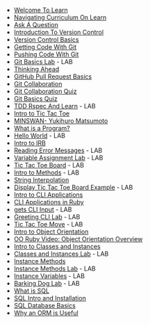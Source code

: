 - [Welcome To Learn](lectures/welcome-to-learn-verified/README.md)
- [Navigating Curriculum On Learn](lectures/prework-intro-navigating-curriculum-on-learn-ide/README.md)
- [Ask A Question](lectures/prework-intro-ask-a-question/README.md)
- [Introduction To Version Control](lectures/git-version-control-introduction-to-version-control/README.md)
- [Version Control Basics](lectures/git-version-control-git-basics/README.md)
- [Getting Code With Git](lectures/git-version-control-getting-code-with-git/README.md)
- [Pushing Code With Git](lectures/git-version-control-pushing-code-with-git/README.md)
- [Git Basics Lab](labs/git-basics-lab-v-000) - LAB
- [Thinking Ahead](lectures/careers-online-presence-github/README.md)
- [GitHub Pull Request Basics](lectures/github-pull-request-basics/README.md)
- [Git Collaboration](lectures/git-collaboration-readme/README.md)
- [Git Collaboration Quiz](lectures/git-collaboration-quiz/README.md)
- [Git Basics Quiz](lectures/git-github-learn-quiz/README.md)
- [TDD Rspec And Learn](labs/intro-to-tdd-rspec-and-learn-v-000) - LAB
- [Intro to Tic Tac Toe](lectures/intro-to-tic-tac-toe-rb/README.md)
- [MINSWAN- Yukihuro Matsumoto](lectures/matz-readme/README.md)
- [What is a Program?](lectures/ruby-lecture-intro-what-is-a-program/README.md)
- [Hello World](labs/hello-world-ruby-v-000) - LAB
- [Intro to IRB](lectures/irb-readme/README.md)
- [Reading Error Messages](labs/ruby-lecture-reading-error-messages-v-000) - LAB
- [Variable Assignment Lab](labs/ruby-variable-assignment-v-000) - LAB
- [Tic Tac Toe Board](labs/ttt-2-board-rb-v-000) - LAB
- [Intro to Methods](labs/ruby-methods-readme-v-000) - LAB
- [String Interpolation](lectures/interpolation-readme/README.md)
- [Display Tic Tac Toe Board Example](labs/ttt-3-display_board-example-v-000) - LAB
- [Intro to CLI Applications](lectures/intro-to-cli-applications/README.md)
- [CLI Applications in Ruby](lectures/ruby-cli-applications-readme/README.md)
- [gets CLI Input](labs/ruby-gets-input-v-000) - LAB
- [Greeting CLI Lab](labs/greeting-cli-v-000) - LAB
- [Tic Tac Toe Move](labs/ttt-5-move-rb-v-000) - LAB
- [Intro to Object Orientation](lectures//README.md)
- [OO Ruby Video: Object Orientation Overview](lectures/oo-ruby-video-object-orientation-overview/README.md)
- [Intro to Classes and Instances](lectures/ruby-intro-to-classes-and-instances/README.md)
- [Classes and Instances Lab](labs/classes-and-instances-lab-ruby-v-000) - LAB
- [Instance Methods](lectures/instance-methods-readme-ruby/README.md)
- [Instance Methods Lab](labs/instance-methods-lab-ruby-v-000) - LAB
- [Instance Variables](labs/ruby-instance-variables-lab-v-000) - LAB
- [Barking Dog Lab](labs/oo-barking-dog-v-000) - LAB
- [What is SQL](lectures/sql-topic-introduction/README.md)
- [SQL Intro and Installation](lectures/sql-intro-and-installation-readme/README.md)
- [SQL Database Basics](lectures/sql-database-basics-readme/README.md)
- [Why an ORM is Useful](lectures/ruby-orm/README.md)
